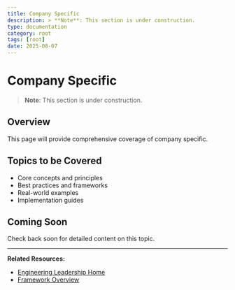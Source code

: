 ```yaml
---
title: Company Specific
description: > **Note**: This section is under construction.
type: documentation
category: root
tags: [root]
date: 2025-08-07
---
```


# Company Specific

> **Note**: This section is under construction.

## Overview

This page will provide comprehensive coverage of company specific.

## Topics to be Covered

- Core concepts and principles
- Best practices and frameworks
- Real-world examples
- Implementation guides

## Coming Soon

Check back soon for detailed content on this topic.

---

**Related Resources:**
- [Engineering Leadership Home](../interview-prep/engineering-leadership/)
- [Framework Overview](../interview-prep/engineering-leadership/framework-index.md)
